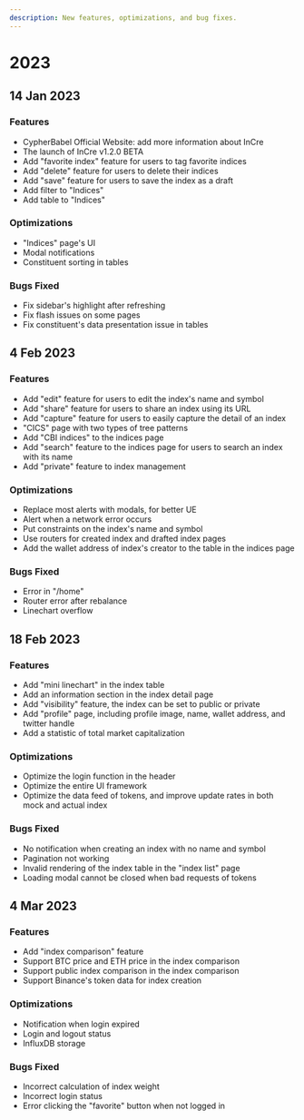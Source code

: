 ```yaml
---
description: New features, optimizations, and bug fixes.
---
```


# 2023

## 14 Jan 2023

### Features

* CypherBabel Official Website: add more information about InCre
* The launch of InCre v1.2.0 BETA
* Add "favorite index" feature for users to tag favorite indices
* Add "delete" feature for users to delete their indices
* Add "save" feature for users to save the index as a draft
* Add filter to "Indices"
* Add table to "Indices"

### Optimizations

* "Indices" page's UI
* Modal notifications
* Constituent sorting in tables

### Bugs Fixed

* Fix sidebar's highlight after refreshing
* Fix flash issues on some pages
* Fix constituent's data presentation issue in tables



## 4 Feb 2023

### Features

* Add "edit" feature for users to edit the index's name and symbol
* Add "share" feature for users to share an index using its URL
* Add "capture" feature for users to easily capture the detail of an index
* "CICS" page with two types of tree patterns
* Add "CBI indices" to the indices page
* Add "search" feature to the indices page for users to search an index with its name
* Add "private" feature to index management

### Optimizations

* Replace most alerts with modals, for better UE
* Alert when a network error occurs
* Put constraints on the index's name and symbol
* Use routers for created index and drafted index pages
* Add the wallet address of index's creator to the table in the indices page

### Bugs Fixed

* Error in "/home"&#x20;
* Router error after rebalance
* Linechart overflow



## 18 Feb 2023

### Features

* Add "mini linechart" in the index table
* Add an information section in the index detail page
* Add "visibility" feature, the index can be set to public or private
* Add "profile" page, including profile image, name, wallet address, and twitter handle
* Add a statistic of total market capitalization&#x20;

### Optimizations

* Optimize the login function in the header
* Optimize the entire UI framework
* Optimize the data feed of tokens, and improve update rates in both mock and actual index

### Bugs Fixed

* No notification when creating an index with no name and symbol&#x20;
* Pagination not working
* Invalid rendering of the index table in the "index list" page
* Loading modal cannot be closed when bad requests of tokens



## 4 Mar 2023

### Features

* Add "index comparison" feature
* Support BTC price and ETH price in the index comparison
* Support public index comparison in the index comparison
* Support Binance's token data for index creation

### Optimizations

* Notification when login expired
* Login and logout status
* InfluxDB storage

### Bugs Fixed

* Incorrect calculation of index weight
* Incorrect login status&#x20;
* Error clicking the "favorite" button when not logged in

